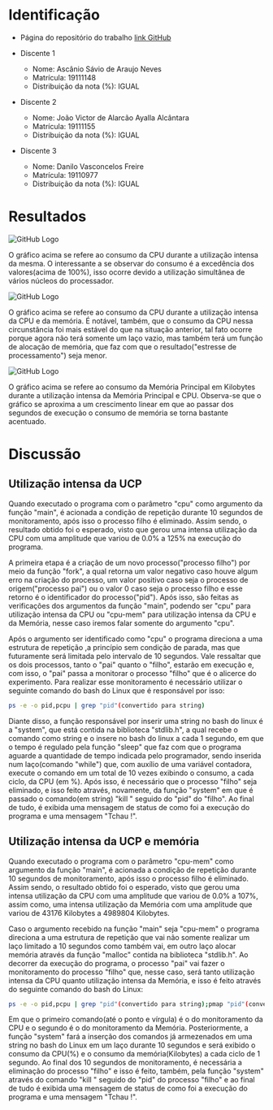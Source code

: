 # Identificação

* Página do repositório do trabalho <a href="https://github.com/ascanioneves/Trabalho-IaC-AB2">link GitHub</a>

* Discente 1
	* Nome: Ascânio Sávio de Araujo Neves
	* Matrícula: 19111148 
	* Distribuição da nota (%): IGUAL
* Discente 2
	* Nome: João Victor de Alarcão Ayalla Alcântara
	* Matrícula: 19111155
	* Distribuição da nota (%): IGUAL
* Discente 3
	* Nome: Danilo Vasconcelos Freire
	* Matrícula: 19110977
	* Distribuição da nota (%): IGUAL		
	
# Resultados
![GitHub Logo](https://media.discordapp.net/attachments/613803153128685636/613831287173677057/chart.png)
  
O gráfico acima se refere ao consumo da CPU durante a utilização intensa da mesma. O interessante a se observar do consumo é a excedência dos valores(acima de 100%), isso ocorre devido a utilização simultânea de vários núcleos do processador.
  
  
![GitHub Logo](https://media.discordapp.net/attachments/613803153128685636/613833063046185019/chart_1.png)
  
O gráfico acima se refere ao consumo da CPU durante a utilização intensa da CPU e da memória. É notável, também, que o consumo da CPU nessa circunstância foi mais estável do que na situação anterior, tal fato ocorre porque agora não terá somente um laço vazio, mas também terá um função de alocação de memória, que faz com que o resultado("estresse de processamento") seja menor.
  

![GitHub Logo](https://media.discordapp.net/attachments/613803153128685636/613833076442660887/chart_2.png)
  
O gráfico acima se refere ao consumo da Memória Principal em Kilobytes durante a utilização intensa da Memória Principal e CPU. Observa-se que o gráfico se aproxima a um crescimento linear em que ao passar dos segundos de execução o consumo de memória se torna bastante acentuado.


# Discussão

## Utilização intensa da UCP

Quando executado o programa com o parâmetro "cpu" como argumento da função "main", é acionada a condição de repetição durante 10 segundos de monitoramento, após isso o processo filho é eliminado. Assim sendo, o resultado obtido foi o esperado, visto que gerou uma intensa utilização da CPU com uma amplitude que variou de 0.0% a 125% na execução do programa.
  
  
A primeira etapa é a criação de um novo processo("processo filho") por meio da função "fork", a qual retorna um valor negativo caso houve algum erro na criação do processo, um valor positivo caso seja o processo de origem("processo pai") ou o valor 0 caso seja o processo filho e esse retorno é o identificador do processo("pid"). Após isso, são feitas as verificações dos argumentos da função "main", podendo ser "cpu" para utilização intensa da CPU ou "cpu-mem" para utilização intensa da CPU e da Memória, nesse caso iremos falar somente do argumento "cpu".
  
  
Após o argumento ser identificado como "cpu" o programa direciona a uma estrutura de repetição ,a princípio sem condição de parada, mas que futuramente será limitada pelo intervalo de 10 segundos. Vale ressaltar que os dois processos, tanto o "pai" quanto o "filho", estarão em execução e, com isso, o "pai" passa a monitorar o processo "filho" que é o alicerce do experimento. Para realizar esse monitoramento é necessário utilizar o seguinte comando do bash do Linux que é responsável por isso:  
```bash
ps -e -o pid,pcpu | grep "pid"(convertido para string)
```
  
Diante disso, a função responsável por inserir uma string no bash do linux é a "system", que está contida na biblioteca "stdlib.h", a qual recebe o comando como string e o insere no bash do linux a cada 1 segundo, em que o tempo é regulado pela função "sleep" que faz com que o programa aguarde a quantidade de tempo indicada pelo programador, sendo inserida num laço(comando "while") que, com auxílio de uma variável contadora, execute o comando em um total de 10 vezes exibindo o consumo, a cada ciclo, da CPU (em %). Após isso, é necessário que o processo "filho" seja eliminado, e isso feito através, novamente, da função "system" em que é passado o comando(em string) "kill " seguido do "pid" do "filho". Ao final de tudo, é exibida uma mensagem de status de como foi a execução do programa e uma mensagem "Tchau !". 

## Utilização intensa da UCP e memória

Quando executado o programa com o parâmetro "cpu-mem" como argumento da função "main", é acionada a condição de repetição durante 10 segundos de monitoramento, após isso o processo filho é eliminado. Assim sendo, o resultado obtido foi o esperado, visto que gerou uma intensa utilização da CPU com uma amplitude que variou de 0.0% a 107%, assim como, uma intensa utilização da Memória com uma amplitude que variou de 43176 Kilobytes a 4989804 Kilobytes.
  
Caso o argumento recebido na função "main" seja "cpu-mem" o programa direciona a uma estrutura de repetição que vai não somente realizar um laço limitado a 10 segundos como também vai, em outro laço alocar memória através da função "malloc" contida na biblioteca "stdlib.h". Ao decorrer da execução do programa, o processo "pai" vai fazer o monitoramento do processo "filho" que, nesse caso, será tanto utilização intensa da CPU quanto utilização intensa da Memória, e isso é feito através do seguinte comando do bash do Linux:
  
```bash
ps -e -o pid,pcpu | grep "pid"(convertido para string);pmap "pid"(convertido para string) | grep -i total 
```
Em que o primeiro comando(até o ponto e vírgula) é o do monitoramento da CPU e o segundo é o do monitoramento da Memória. Posteriormente, a função "system" fará a inserção dos comandos já armezenados em uma string no bash do Linux em um laço durante 10 segundos e será exibido o consumo da CPU(%) e o consumo da memória(Kilobytes) a cada ciclo de 1 segundo. Ao final dos 10 segundos de monitoramento, é necessária a eliminação do processo "filho" e isso é feito, também, pela função "system" através do comando "kill " seguido do "pid" do processo "filho" e ao final de tudo é exibida uma mensagem de status de como foi a execução do programa e uma mensagem "Tchau !".
